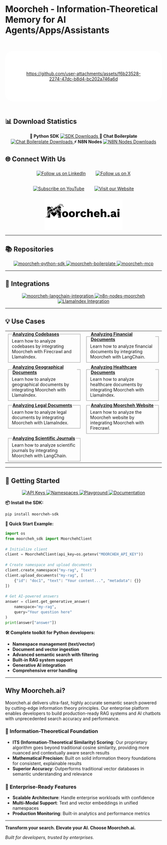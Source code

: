 # Moorcheh - Information-Theoretical Memory for AI Agents/Apps/Assistants

<div style="background: #ffffff; padding: 50px; border-radius: 25px; margin: 50px 0; text-align: center;">


https://github.com/user-attachments/assets/f6b23528-2274-47dc-b8d4-bc202a746a6d


</div>
 

   ## 📊 Download Statistics
  
  <p align="center">
    <strong>🐍 Python SDK</strong>
    <a href="https://pepy.tech/project/moorcheh-sdk">
      <img src="https://static.pepy.tech/personalized-badge/moorcheh-sdk?period=total&units=international_system&left_color=grey&right_color=blue&left_text=Downloads" alt="SDK Downloads"/>
    </a>
    <strong>💬 Chat Boilerplate</strong>
    <a href="https://www.npmjs.com/package/moorcheh-chat-boilerplate">
      <img src="https://img.shields.io/npm/dt/moorcheh-chat-boilerplate?style=flat-square" alt="Chat Boilerplate Downloads"/>
    </a>
    <strong>⚡ N8N Nodes</strong>
    <a href="https://www.npmjs.com/package/n8n-nodes-moorcheh">
      <img src="https://img.shields.io/npm/dt/n8n-nodes-moorcheh?style=flat-square" alt="N8N Nodes Downloads"/>
    </a>
  </p>
  
 
   ## 🌐 Connect With Us
  
<div align="center" style="display: flex; flex-wrap: wrap; gap: 16px; justify-content: center; margin-top: 16px; margin-bottom: 16px;">
  <a href="https://www.linkedin.com/company/moorcheh-ai" style="margin: 8px;">
    <img src="https://img.shields.io/badge/Follow_us_on_LinkedIn-0077B5?style=for-the-badge&logo=LinkedIn&logoColor=white" alt="Follow us on LinkedIn"/>
  </a>
  <a href="https://x.com/moorcheh_ai" style="margin: 8px;">
    <img src="https://img.shields.io/badge/Follow_us_on_X-000000?style=for-the-badge&logo=x&logoColor=white" alt="Follow us on X"/>
  </a>
  <a href="https://www.youtube.com/@moorchehai" style="margin: 8px;">
    <img src="https://img.shields.io/badge/Subscribe_on_YouTube-FF0000?style=for-the-badge&logo=youtube&logoColor=white" alt="Subscribe on YouTube"/>
  </a>
  <a href="https://www.moorcheh.ai/" style="margin: 8px;">
    <img src="https://img.shields.io/badge/Visit_our_Website-45B7D1?style=for-the-badge&logo=Google-Chrome&logoColor=white" alt="Visit our Website"/>
  </a>
</div>
 
 <p align="center">
   <picture>
     <source media="(prefers-color-scheme: dark)" srcset="https://raw.githubusercontent.com/moorcheh-ai/moorcheh-boilerplate/main/template/public/moorcheh-logo-dark.svg">
     <source media="(prefers-color-scheme: light)" srcset="https://raw.githubusercontent.com/moorcheh-ai/moorcheh-boilerplate/main/template/public/moorcheh-logo-light.svg">
     <img width="250px" alt="Moorcheh Logo" src="https://raw.githubusercontent.com/moorcheh-ai/moorcheh-boilerplate/main/template/public/moorcheh-logo-light.svg">
   </picture>
 </p>
 
 ---
 
   ## 📚 Repositories
  
  <p align="center">
   <a href="https://github.com/moorcheh-ai/moorcheh-python-sdk">
     <img src="https://github-readme-stats.vercel.app/api/pin/?username=moorcheh-ai&repo=moorcheh-python-sdk&theme=dark" alt="moorcheh-python-sdk"/>
   </a>
   <a href="https://github.com/moorcheh-ai/moorcheh-boilerplate">
     <img src="https://github-readme-stats.vercel.app/api/pin/?username=moorcheh-ai&repo=moorcheh-boilerplate&theme=dark" alt="moorcheh-boilerplate"/>
   </a>
   <a href="https://github.com/moorcheh-ai/moorcheh-mcp">
     <img src="https://github-readme-stats.vercel.app/api/pin/?username=moorcheh-ai&repo=moorcheh-mcp&theme=dark" alt="moorcheh-mcp"/>
   </a>
 </p>
 
 ---
 
   ## 🔌 Integrations
  
  <p align="center">
  <a href="https://github.com/moorcheh-ai/moorcheh-langchain-integration">
    <img src="https://github-readme-stats.vercel.app/api/pin/?username=moorcheh-ai&repo=moorcheh-langchain-integration&theme=dark" alt="moorcheh-langchain-integration"/>
  </a>
  <a href="https://github.com/moorcheh-ai/n8n-nodes-moorcheh">
    <img src="https://github-readme-stats.vercel.app/api/pin/?username=moorcheh-ai&repo=n8n-nodes-moorcheh&theme=dark" alt="n8n-nodes-moorcheh"/>
  </a>
  <a href="https://github.com/run-llama/llama_index/tree/main/llama-index-integrations/vector_stores/llama-index-vector-stores-moorcheh">
    <img src="https://github-readme-stats.vercel.app/api/pin/?username=run-llama&repo=llama_index&theme=dark" alt="LlamaIndex Integration"/>
  </a>
 </p>
 
 ---
 
   ## 💡 Use Cases
  
  <table width="100%">
  <tr>
    <td width="50%" valign="top">
      <fieldset>
        <legend><strong><a href="https://github.com/moorcheh-ai/moorcheh-examples/tree/main/AnalyzingCodebases_WithFirecrawlAndLlamaIndex">Analyzing Codebases</a></strong></legend>
        Learn how to analyze codebases by integrating Moorcheh with Firecrawl and LlamaIndex.
      </fieldset>
    </td>
    <td width="50%" valign="top">
      <fieldset>
        <legend><strong><a href="https://github.com/moorcheh-ai/moorcheh-examples/tree/main/AnalyzingFinancialDocuments_WithLangChain">Analyzing Financial Documents</a></strong></legend>
        Learn how to analyze financial documents by integrating Moorcheh with LangChain.
      </fieldset>
    </td>
  </tr>
  <tr>
    <td width="50%" valign="top">
      <fieldset>
        <legend><strong><a href="https://github.com/moorcheh-ai/moorcheh-examples/tree/main/AnalyzingGeographicalDocuments_WithLlamaIndex">Analyzing Geographical Documents</a></strong></legend>
        Learn how to analyze geographical documents by integrating Moorcheh with LlamaIndex.
      </fieldset>
    </td>
    <td width="50%" valign="top">
      <fieldset>
        <legend><strong><a href="https://github.com/moorcheh-ai/moorcheh-examples/tree/main/AnalyzingHealthcareDocuments_WithLlamaIndex">Analyzing Healthcare Documents</a></strong></legend>
        Learn how to analyze healthcare documents by integrating Moorcheh with LlamaIndex.
      </fieldset>
    </td>
  </tr>
  <tr>
    <td width="50%" valign="top">
      <fieldset>
        <legend><strong><a href="https://github.com/moorcheh-ai/moorcheh-examples/tree/main/AnalyzingLegalDocuments_WithLlamaIndex">Analyzing Legal Documents</a></strong></legend>
        Learn how to analyze legal documents by integrating Moorcheh with LlamaIndex.
      </fieldset>
    </td>
    <td width="50%" valign="top">
      <fieldset>
        <legend><strong><a href="https://github.com/moorcheh-ai/moorcheh-examples/tree/main/AnalyzingMoorchehWebsite_WithFirecrawl">Analyzing Moorcheh Website</a></strong></legend>
        Learn how to analyze the Moorcheh website by integrating Moorcheh with Firecrawl.
      </fieldset>
    </td>
  </tr>
  <tr>
    <td width="50%" valign="top">
      <fieldset>
        <legend><strong><a href="https://github.com/moorcheh-ai/moorcheh-examples/tree/main/AnalyzingScientificJournals_WithLangChain">Analyzing Scientific Journals</a></strong></legend>
        Learn how to analyze scientific journals by integrating Moorcheh with LangChain.
      </fieldset>
    </td>
    <td width="50%">&nbsp;</td>
  </tr>
</table>
 
 ---
 
   ## 🚀 Getting Started
  
  <p align="center">
   <a href="https://console.moorcheh.ai/api-keys">
     <img src="https://img.shields.io/badge/API%20Keys-FF6B6B?style=for-the-badge&logo=key&logoColor=white" alt="API Keys"/>
   </a>
   <a href="https://console.moorcheh.ai/namespaces">
     <img src="https://img.shields.io/badge/Namespaces-4ECDC4?style=for-the-badge&logo=layers&logoColor=white" alt="Namespaces"/>
   </a>
   <a href="https://console.moorcheh.ai/playground">
     <img src="https://img.shields.io/badge/Playground-45B7D1?style=for-the-badge&logo=play&logoColor=white" alt="Playground"/>
   </a>
   <a href="https://console.moorcheh.ai/docs">
     <img src="https://img.shields.io/badge/Documentation-96CEB4?style=for-the-badge&logo=book&logoColor=white" alt="Documentation"/>
   </a>
 </p>
 
   **📦 Install the SDK:**
  ```bash
  pip install moorcheh-sdk
  ```
  
  **🚀 Quick Start Example:**
 ```python
 import os
 from moorcheh_sdk import MoorchehClient
 
 # Initialize client
 client = MoorchehClient(api_key=os.getenv("MOORCHEH_API_KEY"))
 
 # Create namespace and upload documents
 client.create_namespace("my-rag", "text")
 client.upload_documents("my-rag", [
     {"id": "doc1", "text": "Your content...", "metadata": {}}
 ])
 
 # Get AI-powered answers
 answer = client.get_generative_answer(
     namespace="my-rag",
     query="Your question here"
 )
 print(answer["answer"])
 ```
 
   **🛠️ Complete toolkit for Python developers:**
  
  - **Namespace management (text/vector)**
  - **Document and vector ingestion**
  - **Advanced semantic search with filtering**
  - **Built-in RAG system support**
  - **Generative AI integration**
  - **Comprehensive error handling**
  
  ---
   
## Why Moorcheh.ai?
   
   <p>Moorcheh.ai delivers ultra-fast, highly accurate semantic search powered by cutting-edge information theory principles. Our enterprise platform enables developers to build production-ready RAG systems and AI chatbots with unprecedented search accuracy and performance.
   </p>
  
  ### 🧮 Information-Theoretical Foundation
  - **ITS (Information-Theoretical Similarity) Scoring**: Our proprietary algorithm goes beyond traditional cosine similarity, providing more nuanced and contextually aware search results
  - **Mathematical Precision**: Built on solid information theory foundations for consistent, explainable results
  - **Superior Accuracy**: Outperforms traditional vector databases in semantic understanding and relevance
  
  ### 🏢 Enterprise-Ready Features
  - **Scalable Architecture**: Handle enterprise workloads with confidence
  - **Multi-Modal Support**: Text and vector embeddings in unified namespaces
  - **Production Monitoring**: Built-in analytics and performance metrics
  
  ---
  
  **Transform your search. Elevate your AI. Choose Moorcheh.ai.**
 
 *Built for developers, trusted by enterprises.*
